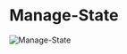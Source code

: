 # Manage-State



![Manage-State](https://user-images.githubusercontent.com/77453496/207983590-e0ea0124-b253-4495-b545-ab91b75b1b55.gif)
